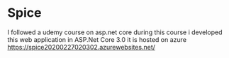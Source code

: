# Spice

I followed a udemy course on asp.net core
during this course i developed this web application in ASP.Net Core 3.0
it is hosted on azure
https://spice20200227020302.azurewebsites.net/
